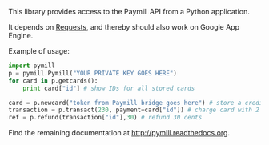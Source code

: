 This library provides access to the Paymill API from a Python application.

It depends on [Requests](http://docs.python-requests.org/en/latest/), and thereby should also work on Google App Engine.

Example of usage:
```python
import pymill
p = pymill.Pymill("YOUR PRIVATE KEY GOES HERE")
for card in p.getcards():
    print card["id"] # show IDs for all stored cards

card = p.newcard("token from Paymill bridge goes here") # store a credit card
transaction = p.transact(230, payment=card["id"]) # charge card with 2 Euros and 30 Cents
ref = p.refund(transaction["id"],30) # refund 30 cents
```

Find the remaining documentation at http://pymill.readthedocs.org.
